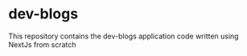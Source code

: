 # dev-blogs
This repository contains the dev-blogs application code written using NextJs from scratch
